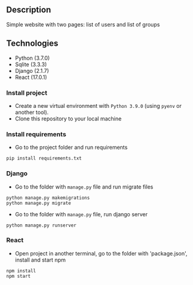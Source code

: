 

## Description
Simple website with two pages: list of users and list of groups

## Technologies
* Python (3.7.0)
* Sqlite (3.3.3)
* Django (2.1.7)
* React (17.0.1)


### Install project
* Create a new virtual environment with `Python 3.9.0` (using `pyenv` or another tool).
* Clone this repository to your local machine

### Install requirements
* Go to the project folder and run requirements
```
pip install requirements.txt
```

### Django
* Go to the folder with `manage.py` file and run migrate files
```
python manage.py makemigrations
python manage.py migrate
```

* Go to the folder with `manage.py` file, run django server 
```
python manage.py runserver
```

### React
* Open project in another terminal, go to the folder with 'package.json', install and start npm
```
npm install
npm start
```
